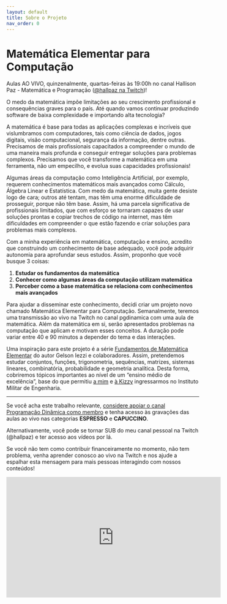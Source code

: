 ```yaml
---
layout: default
title: Sobre o Projeto
nav_order: 0
---
```


# Matemática Elementar para Computação

Aulas AO VIVO, quinzenalmente, quartas-feiras às 19:00h no canal Hallison Paz - Matemática e Programação ([@hallpaz na Twitch](https://twitch.tv/hallpaz))!

O medo da matemática impõe limitações ao seu crescimento profissional e consequências graves para o país. Até quando vamos continuar produzindo software de baixa complexidade e importando alta tecnologia?

A matemática é base para todas as aplicações complexas e incríveis que vislumbramos com computadores, tais como ciência de dados, jogos digitais, visão computacional, segurança da informação, dentre outras. Precisamos de mais profissionais capacitados a compreender o mundo de uma maneira mais profunda e conseguir entregar soluções para problemas complexos. Precisamos que você transforme a matemática em uma ferramenta, não um empecilho, e evolua suas capacidades profissionais!

Algumas áreas da computação como Inteligência Artificial, por exemplo, requerem conhecimentos matemáticos mais avançados como Cálculo, Álgebra Linear e Estatística. Com medo da matemática, muita gente desiste logo de cara; outros até tentam, mas têm uma enorme dificuldade de prosseguir, porque não têm base. Assim, há uma parcela significativa de profissionais limitados, que com esforço se tornaram capazes de usar soluções prontas e copiar trechos de código na internet, mas têm dificuldades em compreender o que estão fazendo e criar soluções para problemas mais complexos.

Com a minha experiência em matemática, computação e ensino, acredito que construindo um conhecimento de base adequado, você pode adquirir autonomia para aprofundar seus estudos. Assim, proponho que você busque 3 coisas:

1. **Estudar os fundamentos da matemática**
2. **Conhecer como algumas áreas da computação utilizam matemática**
3. **Perceber como a base matemática se relaciona com conhecimentos mais avançados**

Para ajudar a disseminar este conhecimento, decidi criar um projeto novo chamado Matemática Elementar para Computação. Semanalmente, teremos uma transmissão ao vivo na Twitch no canal pgdinamica com uma aula de matemática. Além da matemática em si, serão apresentados problemas na computação que aplicam e motivam esses conceitos. A duração pode variar entre 40 e 90 minutos a depender do tema e das interações.

Uma inspiração para este projeto é a série [Fundamentos de Matemática Elementar](https://amzn.to/3bqrhGt) do autor Gelson Iezzi e colaboradores. Assim, pretendemos estudar conjuntos, funções, trigonometria, sequências, matrizes, sistemas lineares, combinatória, probabilidade e geometria analítica. Desta forma, cobriremos tópicos importantes ao nível de um “ensino médio de excelência”, base do que permitiu [a mim](https://youtu.be/7n5ZQMWkdQ8) e [à Kizzy](https://youtu.be/iuri3vpmpx4) ingressarmos no Instituto Militar de Engenharia.

-------
Se você acha este trabalho relevante, [considere apoiar o canal Programação Dinâmica como membro](https://youtube.com/programacaodinamica/join) e tenha acesso às gravações das aulas ao vivo nas categorias **ESPRESSO** e **CAPUCCINO**.

Alternativamente, você pode se tornar SUB do meu canal pessoal na Twitch (@hallpaz) e ter acesso aos vídeos por lá.

Se você não tem como contribuir financeiramente no momento, não tem problema, venha aprender conosco ao vivo na Twitch e nos ajude a espalhar esta mensagem para mais pessoas interagindo com nossos conteúdos!

<iframe width="560" height="315" src="https://www.youtube.com/embed/nIN5_nHGk4w" frameborder="0" allow="accelerometer; autoplay; clipboard-write; encrypted-media; gyroscope; picture-in-picture" allowfullscreen></iframe>





